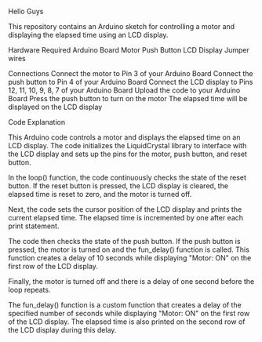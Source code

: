Hello Guys

This repository contains an Arduino sketch for controlling a motor and displaying the elapsed time using an LCD display.

Hardware Required
Arduino Board
Motor
Push Button
LCD Display
Jumper wires

Connections 
Connect the motor to Pin 3 of your Arduino Board
Connect the push button to Pin 4 of your Arduino Board
Connect the LCD display to Pins 12, 11, 10, 9, 8, 7 of your Arduino Board
Upload the code to your Arduino Board
Press the push button to turn on the motor
The elapsed time will be displayed on the LCD display

Code Explanation 

This Arduino code controls a motor and displays the elapsed time on an LCD display. The code initializes the LiquidCrystal library to interface with the LCD display and sets up the pins for the motor, push button, and reset button.

In the loop() function, the code continuously checks the state of the reset button. If the reset button is pressed, the LCD display is cleared, the elapsed time is reset to zero, and the motor is turned off.

Next, the code sets the cursor position of the LCD display and prints the current elapsed time. The elapsed time is incremented by one after each print statement.

The code then checks the state of the push button. If the push button is pressed, the motor is turned on and the fun_delay() function is called. This function creates a delay of 10 seconds while displaying "Motor: ON" on the first row of the LCD display.

Finally, the motor is turned off and there is a delay of one second before the loop repeats.

The fun_delay() function is a custom function that creates a delay of the specified number of seconds while displaying "Motor: ON" on the first row of the LCD display. The elapsed time is also printed on the second row of the LCD display during this delay.
  
  
